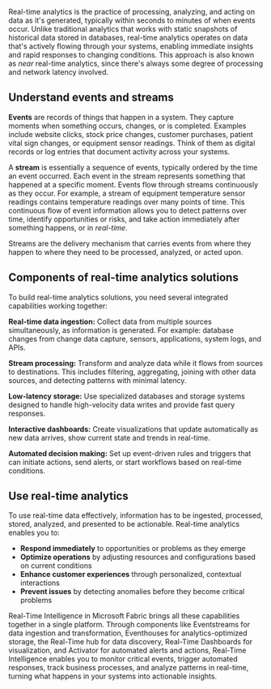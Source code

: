 Real-time analytics is the practice of processing, analyzing, and acting on data as it's generated, typically within seconds to minutes of when events occur. Unlike traditional analytics that works with static snapshots of historical data stored in databases, real-time analytics operates on data that's actively flowing through your systems, enabling immediate insights and rapid responses to changing conditions. This approach is also known as *near* real-time analytics, since there's always some degree of processing and network latency involved.

## Understand events and streams

**Events** are records of things that happen in a system. They capture moments when something occurs, changes, or is completed. Examples include website clicks, stock price changes, customer purchases, patient vital sign changes, or equipment sensor readings. Think of them as digital records or log entries that document activity across your systems.  

A **stream** is essentially a sequence of events, typically ordered by the time an event occurred. Each event in the stream represents something that happened at a specific moment. Events flow through streams continuously as they occur. For example, a stream of equipment temperature sensor readings contains temperature readings over many points of time. This continuous flow of event information allows you to detect patterns over time, identify opportunities or risks, and take action immediately after something happens, or in *real-time*.

Streams are the delivery mechanism that carries events from where they happen to where they need to be processed, analyzed, or acted upon.

## Components of real-time analytics solutions

To build real-time analytics solutions, you need several integrated capabilities working together:

**Real-time data ingestion:** Collect data from multiple sources simultaneously, as information is generated. For example: database changes from change data capture, sensors, applications, system logs, and APIs.

**Stream processing:** Transform and analyze data while it flows from sources to destinations. This includes filtering, aggregating, joining with other data sources, and detecting patterns with minimal latency.

**Low-latency storage:** Use specialized databases and storage systems designed to handle high-velocity data writes and provide fast query responses.

**Interactive dashboards:** Create visualizations that update automatically as new data arrives, show current state and trends in real-time.

**Automated decision making:** Set up event-driven rules and triggers that can initiate actions, send alerts, or start workflows based on real-time conditions.

## Use real-time analytics

To use real-time data effectively, information has to be ingested, processed, stored, analyzed, and presented to be actionable. Real-time analytics enables you to:

- **Respond immediately** to opportunities or problems as they emerge
- **Optimize operations** by adjusting resources and configurations based on current conditions  
- **Enhance customer experiences** through personalized, contextual interactions
- **Prevent issues** by detecting anomalies before they become critical problems

Real-Time Intelligence in Microsoft Fabric brings all these capabilities together in a single platform. Through components like Eventstreams for data ingestion and transformation, Eventhouses for analytics-optimized storage, the Real-Time hub for data discovery, Real-Time Dashboards for visualization, and Activator for automated alerts and actions, Real-Time Intelligence enables you to monitor critical events, trigger automated responses, track business processes, and analyze patterns in real-time, turning what happens in your systems into actionable insights.
